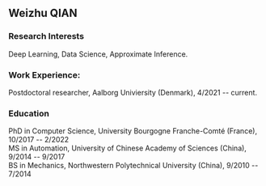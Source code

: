 ## Weizhu QIAN

### Research Interests
Deep Learning, Data Science, Approximate Inference. 


### Work Experience:
Postdoctoral researcher, Aalborg Univiersity (Denmark), 4/2021 -- current.


### Education
PhD in Computer Science, University Bourgogne Franche-Comté (France), 10/2017 -- 2/2022 <br>
MS in Automation, University of Chinese Academy of Sciences (China), 9/2014 -- 9/2017 <br>
BS in Mechanics, Northwestern Polytechnical University (China), 9/2010 -- 7/2014 <br>



